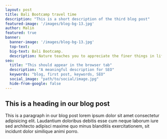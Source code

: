 ```yaml
---
layout: post
title: Bali Bootcamp travel time
description: "This is a short description of the third blog post"
featured-image: '/images/blog-bg-13.jpg'
author: Malin
featured: true
banner:
  banner-image: '/images/blog-bg-13.jpg'
  top-text:
  big-text: Bali Bootcamp.
  description: Nature teaches you to appreciate the finer things in life, to be present, live in the moment and just breath. 
seo: 
  title: "This should appear in the browser tab"
  description: "A meaningful description for SEO"
  keywords: "blog, first post, keywords, SEO"
  social_image: "path/to/social/image.jpg"
  hide-from-google: false
---
```


## This is a heading in our blog post 

This  is a paragraph in our blog post lorem ipsum dolor sit amet consectetur adipisicing elit. Laudantium doloribus debitis esse cum neque laborum iure sed architecto adipisci maxime quo minus blanditiis exercitationem, sit incidunt dolor similique animi porro.